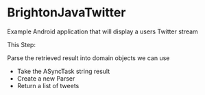 BrightonJavaTwitter
===================

Example Android application that will display a users Twitter stream

This Step:

Parse the retrieved result into domain objects we can use

- Take the ASyncTask string result
- Create a new Parser
- Return a list of tweets
